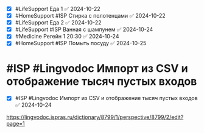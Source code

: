 
- [x] #LifeSupport Еда 1 ✅ 2024-10-22
- [x] #HomeSupport #ISP Стирка с полотенцами ✅ 2024-10-22
- [x] #LifeSupport Еда 2 ✅ 2024-10-22
- [x] #LifeSupport #ISP Ванная с шампунем ✅ 2024-10-24
- [x] #Medicine Регейн 1 20:30 ✅ 2024-10-24
- [x] #HomeSupport #ISP Помыть посуду ✅ 2024-10-25

#  #ISP #Lingvodoc Импорт из CSV и отображение тысяч пустых входов

- [x] #ISP #Lingvodoc Импорт из CSV и отображение тысяч пустых входов ✅ 2024-10-24

https://lingvodoc.ispras.ru/dictionary/8799/1/perspective/8799/2/edit?page=1